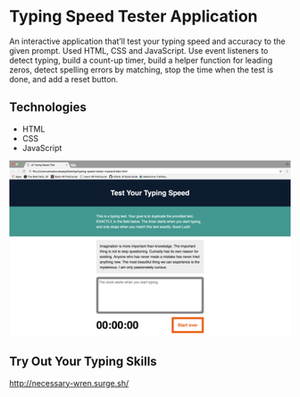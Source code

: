 # Typing Speed Tester Application

An interactive application that’ll test your typing speed and accuracy to the given prompt. Used HTML, CSS and JavaScript. Use event listeners to detect typing, build a count-up timer, build a helper function for leading zeros, detect spelling errors by matching, stop the time when the test is done, and add a reset button. 

## Technologies

* HTML
* CSS
* JavaScript

<kbd>![alt text](screenshot.png "Typing Tester Screenshot")</kbd>

## Try Out Your Typing Skills

http://necessary-wren.surge.sh/